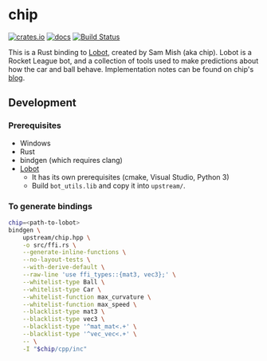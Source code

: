 # chip

[![crates.io](https://img.shields.io/crates/v/chip.svg)](https://crates.io/crates/chip)
[![docs](https://docs.rs/chip/badge.svg)](https://docs.rs/chip/)
[![Build Status](https://travis-ci.org/whatisaphone/chip.svg?branch=master)](https://travis-ci.org/whatisaphone/chip)

This is a Rust binding to [Lobot], created by Sam Mish (aka chip). Lobot is a
Rocket League bot, and a collection of tools used to make predictions about how
the car and ball behave. Implementation notes can be found on chip's [blog].

[Lobot]: https://github.com/samuelpmish/Utilities
[blog]: https://samuelpmish.github.io/notes/RocketLeague/

## Development

### Prerequisites

* Windows
* Rust
* bindgen (which requires clang)
* [Lobot]
  * It has its own prerequisites (cmake, Visual Studio, Python 3)
  * Build `bot_utils.lib` and copy it into `upstream/`.

### To generate bindings

```sh
chip=<path-to-lobot>
bindgen \
    upstream/chip.hpp \
    -o src/ffi.rs \
    --generate-inline-functions \
    --no-layout-tests \
    --with-derive-default \
    --raw-line 'use ffi_types::{mat3, vec3};' \
    --whitelist-type Ball \
    --whitelist-type Car \
    --whitelist-function max_curvature \
    --whitelist-function max_speed \
    --blacklist-type mat3 \
    --blacklist-type vec3 \
    --blacklist-type '^mat_mat<.+' \
    --blacklist-type '^vec_vec<.+' \
    -- \
    -I "$chip/cpp/inc"
```
